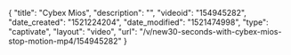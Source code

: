 {
    "title": "Cybex Mios",
    "description": "",
    "videoid": "154945282",
    "date_created": "1521224204",
    "date_modified": "1521474998",
    "type": "captivate",
    "layout": "video",
    "url": "\/v\/new30-seconds-with-cybex-mios-stop-motion-mp4\/154945282"
}